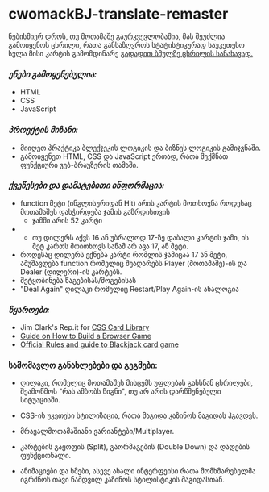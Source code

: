 # cwomackBJ-translate-remaster

ნებისმიერ დროს, თუ მოთამაშე გაურკვევლობაშია, მას შეუძლია გამოიყენოს ცხრილი, რათა განსაზღვროს სტატისტიკურად საუკეთესო 
სვლა მისი კარტის გამომდინარე [გადადით ბმულზე ცხრილის სანახავად.](https://imgur.com/a/5CPa3uU)

### _ენები გამოყენებულია:_ 

* HTML
* CSS
* JavaScript


### _პროექტის მიზანი:_ 

* მიიღეთ პრაქტიკა ბლექჯეკის ლოგიკის და ბიზნეს ლოგიკის გამიჯვნაში.
* გამოიყენეთ HTML, CSS და JavaScript ერთად, რათა შექმნათ ფუნქციური ვებ-ბრაუზერის თამაში.


### _ქვეწესები და დამატებითი ინფორმაცია:_

* function მეტი (ინგლისურიდან Hit) არის კარტის მოთხოვნა როდესაც მოთამაშეს დასჭირდება ჯამის გაზრდისთვის
    * ჯამში არის 52 კარტი
*
    * თუ დილერს აქვს 16 ან უბრალოდ 17-ზე დაბალი კარტის ჯამი, ის მეტ კართს მოითხოვს სანამ არ ავა 17, ან მეტი. 
* როდესაც დილერს ექნება კარტი რომლის ჯამიცაა 17 ან მეტი, ამუშავდება function რომელიც შეადარებს Player (მოთამაშე)-ის და Dealer (დილერი)-ის კარტებს.
* შეტყობინება წაგებისას/მოგებისას
* "Deal Again" ღილაკი რომელიც Restart/Play Again-ის ანალოგია


### _წყაროები:_

* Jim Clark's Rep.it for [CSS Card Library](https://repl.it/@jim_clark/Use-CSS-Card-Library#index.html)
* [Guide on How to Build a Browser Game](https://git.generalassemb.ly/SEI-CC/SEI-CC-9/blob/master/work/w01/d5/01-04-guide-to-building-a-browser-game.md)
* [Official Rules and guide to Blackjack card game](https://bicyclecards.com/how-to-play/blackjack/)
                                                


### სამომავლო განახლებები და გეგმები: 

* ღილაკი, რომელიც მოთამაშეს მისცემს უფლებას გახსნან ცხრილები, შეამოწმოს "რას ამბობს წიგნი", თუ არ არის დარწმუნებული სიტუაციაში.

* CSS-ის უკეთესი სტილიზაცია, რათა მაგიდა კაზინოს მაგიდას ჰგავდეს.

* მრავალმოთამაშიანი ვარიანტები/Multiplayer.


* კარტების გაყოფის (Split), გაორმაგების (Double Down) და  დადების ფუნქციონალი.

* ანიმაციები და ხმები, ასევე ახალი ინტერფეისი რათა მომხმარებელმა იგრძნოს თავი ნამდვილ კაზინოს სტილისტიკის მაგიდასთან.
